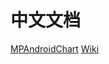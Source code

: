 # 中文文档
[MPAndroidChart](https://github.com/PhilJay/MPAndroidChart) [Wiki](https://github.com/PhilJay/MPAndroidChart/wiki)
